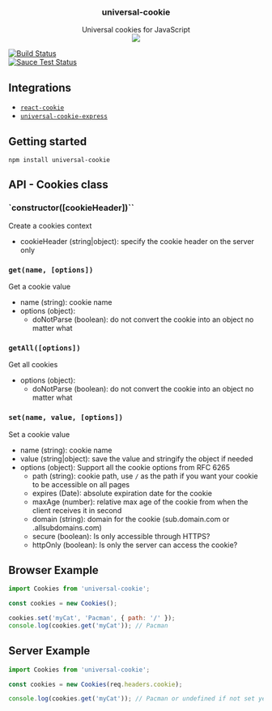 <h3 align="center">
  universal-cookie
</h3>

<p align="center">
  Universal cookies for JavaScript<br />
  <a href="https://badge.fury.io/js/universal-cookie"><img src="https://badge.fury.io/js/universal-cookie.svg" /></a>
</p>

[![Build Status](https://travis-ci.org/reactivestack/cookies.svg?branch=master)](https://travis-ci.org/reactivestack/cookies)
<br />
[![Sauce Test Status](https://saucelabs.com/browser-matrix/coookies.svg)](https://saucelabs.com/u/coookies)

## Integrations
 - [`react-cookie`](../react-cookie)
 - [`universal-cookie-express`](../universal-cookie-express)

## Getting started

`npm install universal-cookie`

## API - Cookies class

### `constructor([cookieHeader])``
Create a cookies context
 - cookieHeader (string|object): specify the cookie header on the server only

### `get(name, [options])`
Get a cookie value
 - name (string): cookie name
 - options (object):
   - doNotParse (boolean): do not convert the cookie into an object no matter what

### `getAll([options])`
Get all cookies
 - options (object):
   - doNotParse (boolean): do not convert the cookie into an object no matter what

### `set(name, value, [options])`
Set a cookie value
- name (string): cookie name
- value (string|object): save the value and stringify the object if needed
- options (object): Support all the cookie options from RFC 6265
  - path (string): cookie path, use `/` as the path if you want your cookie to be accessible on all pages
  - expires (Date): absolute expiration date for the cookie
  - maxAge (number): relative max age of the cookie from when the client receives it in second
  - domain (string): domain for the cookie (sub.domain.com or .allsubdomains.com)
  - secure (boolean): Is only accessible through HTTPS?
  - httpOnly (boolean): Is only the server can access the cookie?

## Browser Example

```js
import Cookies from 'universal-cookie';

const cookies = new Cookies();

cookies.set('myCat', 'Pacman', { path: '/' });
console.log(cookies.get('myCat')); // Pacman
```

## Server Example

```js
import Cookies from 'universal-cookie';

const cookies = new Cookies(req.headers.cookie);

console.log(cookies.get('myCat')); // Pacman or undefined if not set yet
```
